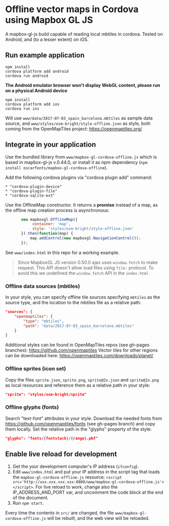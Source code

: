 # Offline vector maps in Cordova using Mapbox GL JS

A mapbox-gl-js build capable of reading local mbtiles in cordova.
Tested on Android, and (to a lesser extent) on iOS.


## Run example application

```
npm install
cordova platform add android
cordova run android
```

**The Android emulator browser won't display WebGL content, please run on a physical Android device**

```
npm install
cordova platform add ios
cordova run ios
```


Will use `www/data/2017-07-03_spain_barcelona.mbtiles` as sample data source, and `www/styles/osm-bright/style-offline.json`
as style, both coming from the OpenMapTiles project: https://openmaptiles.org/


## Integrate in your application

Use the bundled library from `www/mapbox-gl-cordova-offline.js` which is based in mapbox-gl-js v.0.44.0, or install it
as npm dependency (`npm install oscarfonts/mapbox-gl-cordova-offline`).

Add the following cordova plugins via "cordova plugin add" command:

    * "cordova-plugin-device"
    * "cordova-plugin-file"
    * "cordova-sqlite-ext"


Use the OfflineMap constructor. It returns a **promise** instead of a map, as the
offline map creation process is asynchronous:
  
```javascript
       new mapboxgl.OfflineMap({
            container: 'map',
            style: 'styles/osm-bright/style-offline.json'
       }).then(function(map) {
           map.addControl(new mapboxgl.NavigationControl());
       });
```

See `www/index.html` in this repo for a working example.

> Since MapboxGL JS version 0.50.0 ajax uses `window.fetch` to make request. This API doesn't allow load files using `file:`
> protocol. To avoid this we undefined the `window.fetch` API in the `index.html`


### Offline data sources (mbtiles)

In your style, you can specify offline tile sources specifying `mbtiles` as the source type,
and the location to the mbtiles file as a relative path:

```json
"sources": {
    "openmaptiles": {
        "type": "mbtiles",
        "path": "data/2017-07-03_spain_barcelona.mbtiles"
    }
}
```

Additional styles can be found in OpenMapTiles repos (see gh-pages branches): https://github.com/openmaptiles
Vector tiles for other regions can be downloaded here: https://openmaptiles.com/downloads/planet/


### Offline sprites (icon set) 

Copy the files `sprite.json`, `sprite.png`, `sprite@2x.json` and `sprite@2x.png` as local resources and
reference them as a relative path in your style:

```json
"sprite": "styles/osm-bright/sprite"
```


### Offline glyphs (fonts) 

Search "text-font" attributes in your style. Download the needed fonts from https://github.com/openmaptiles/fonts
(see gh-pages branch) and copy them locally. Set the relative path in the "glyphs" property of the
style:

```json
"glyphs": "fonts/{fontstack}/{range}.pbf"
```


## Enable live reload for development

1. Get the your development computer's IP address (`ifconfig`).
2. Edit `www/index.html` and put your IP address in the script tag that loads the `mapbox-gl-cordova-offline.js` resource:
   `<script src='http://xxx.xxx.xxx.xxx:8080/www/mapbox-gl-cordova-offline.js'></script>`. For live reload to work,
   change also the IP_ADDRESS_AND_PORT var, and uncomment the code block at the end of the document.
3. Run `npm start`.

Every time the contents in `src/` are changed, the file `www/mapbox-gl-cordova-offline.js` will be rebuilt, and the
web view will be reloaded.

